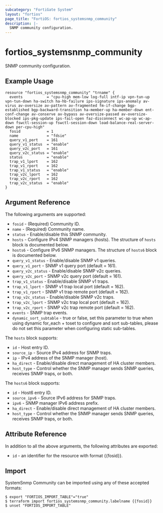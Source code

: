 ```yaml
---
subcategory: "FortiGate System"
layout: "fortios"
page_title: "FortiOS: fortios_systemsnmp_community"
description: |-
  SNMP community configuration.
---
```


# fortios_systemsnmp_community
SNMP community configuration.

## Example Usage

```hcl
resource "fortios_systemsnmp_community" "trname" {
  events           = "cpu-high mem-low log-full intf-ip vpn-tun-up vpn-tun-down ha-switch ha-hb-failure ips-signature ips-anomaly av-virus av-oversize av-pattern av-fragmented fm-if-change bgp-established bgp-backward-transition ha-member-up ha-member-down ent-conf-change av-conserve av-bypass av-oversize-passed av-oversize-blocked ips-pkg-update ips-fail-open faz-disconnect wc-ap-up wc-ap-down fswctl-session-up fswctl-session-down load-balance-real-server-down per-cpu-high"
  fosid            = 1
  name             = "fdsie"
  query_v1_port    = 161
  query_v1_status  = "enable"
  query_v2c_port   = 161
  query_v2c_status = "enable"
  status           = "enable"
  trap_v1_lport    = 162
  trap_v1_rport    = 162
  trap_v1_status   = "enable"
  trap_v2c_lport   = 162
  trap_v2c_rport   = 162
  trap_v2c_status  = "enable"
}
```

## Argument Reference


The following arguments are supported:

* `fosid` - (Required) Community ID.
* `name` - (Required) Community name.
* `status` - Enable/disable this SNMP community.
* `hosts` - Configure IPv4 SNMP managers (hosts). The structure of `hosts` block is documented below.
* `hosts6` - Configure IPv6 SNMP managers. The structure of `hosts6` block is documented below.
* `query_v1_status` - Enable/disable SNMP v1 queries.
* `query_v1_port` - SNMP v1 query port (default = 161).
* `query_v2c_status` - Enable/disable SNMP v2c queries.
* `query_v2c_port` - SNMP v2c query port (default = 161).
* `trap_v1_status` - Enable/disable SNMP v1 traps.
* `trap_v1_lport` - SNMP v1 trap local port (default = 162).
* `trap_v1_rport` - SNMP v1 trap remote port (default = 162).
* `trap_v2c_status` - Enable/disable SNMP v2c traps.
* `trap_v2c_lport` - SNMP v2c trap local port (default = 162).
* `trap_v2c_rport` - SNMP v2c trap remote port (default = 162).
* `events` - SNMP trap events.
* `dynamic_sort_subtable` - true or false, set this parameter to true when using dynamic for_each + toset to configure and sort sub-tables, please do not set this parameter when configuring static sub-tables.

The `hosts` block supports:

* `id` - Host entry ID.
* `source_ip` - Source IPv4 address for SNMP traps.
* `ip` - IPv4 address of the SNMP manager (host).
* `ha_direct` - Enable/disable direct management of HA cluster members.
* `host_type` - Control whether the SNMP manager sends SNMP queries, receives SNMP traps, or both.

The `hosts6` block supports:

* `id` - Host6 entry ID.
* `source_ipv6` - Source IPv6 address for SNMP traps.
* `ipv6` - SNMP manager IPv6 address prefix.
* `ha_direct` - Enable/disable direct management of HA cluster members.
* `host_type` - Control whether the SNMP manager sends SNMP queries, receives SNMP traps, or both.


## Attribute Reference

In addition to all the above arguments, the following attributes are exported:
* `id` - an identifier for the resource with format {{fosid}}.

## Import

SystemSnmp Community can be imported using any of these accepted formats:
```
$ export "FORTIOS_IMPORT_TABLE"="true"
$ terraform import fortios_systemsnmp_community.labelname {{fosid}}
$ unset "FORTIOS_IMPORT_TABLE"
```
